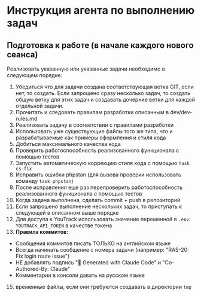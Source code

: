 # Инструкция агента по выполнению задач

## Подготовка к работе (в начале каждого нового сеанса)

Реализовать указанную или указанные задачи необходимо в следующем порядке:
1. Убедиться что для задачи создана соответствующая ветка GIT, если нет, то создать. Если запрошено сразу несколько задач, то создать общую ветку для этих задач и создавать дочерние ветки для каждой отдельной задачи.
2. Прочитать и следовать правилам разработки описанным в dev/dev-rules.md
3. Реализовать задачу в соответствии с правилами разработки
4. Использовать уже существующие файлы того же типа, что и разрабатываемые как примеры оформления и стиля кода
5. Добиться максимального качества кода
6. Проверить работоспособность реализованного функционала с помощью тестов
7. Запустить автоматическую коррекцию стиля кода с помощью `task cs-fix`
8. Исправить ошибки phpstan (для вызова проверки использовать команду `task phpstan`)
9. После исправления еще раз перепроверить работоспособность реализованного функционала с помощью тестов
11. Когда задача выполнена, сделать commit + push в репозиторий
12. Если запрошено выполнение нескольких задач, то приступать к следующей в описанном выше порядке
13. Для доступа к YouTrack использовать значение переменной в `.env`: `YOUTRACK_API_TOKEN` в качестве токена
14. **Правила коммитов:**
   - Сообщения коммитов писать ТОЛЬКО на английском языке
   - Всегда начинать сообщение с номера задачи (например: "RAS-20: Fix login route issue") 
   - НЕ добавлять подпись "🤖 Generated with Claude Code" и "Co-Authored-By: Claude"
   - Комментарии в консоли давать на русском языке
15. временные файлы, если они требуются создавать в директории `tmp`
